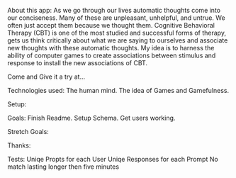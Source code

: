 About this app:
As we go through our lives automatic thoughts come into our conciseness. Many of these are unpleasant, unhelpful, and untrue. We often just accept them because we thought them. Cognitive Behavioral Therapy (CBT) is one of the most studied and successful forms of therapy, gets us think critically about what we are saying to ourselves and associate new thoughts with these automatic thoughts.
My idea is to harness the ability of computer games to create associations between stimulus and response to install the new associations of CBT.

Come and Give it a try at...

Technologies used:
The human mind. The idea of Games and Gamefulness.

Setup:

Goals:
Finish Readme.
Setup Schema.
Get users working.

Stretch Goals:

Thanks:

Tests:
Uniqe Propts for each User
Uniqe Responses for each Prompt
No match lasting longer then five minutes

